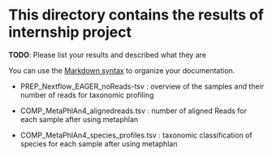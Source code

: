 # This directory contains the results of internship project

**TODO**: Please list your results and described what they are

You can use the [Markdown syntax](https://www.markdownguide.org/basic-syntax/)  to organize your documentation.


- PREP_Nextflow_EAGER_noReads-tsv : overview of the samples and their number of reads for taxonomic profiling

- COMP_MetaPhlAn4_alignedreads.tsv : number of aligned Reads for each sample after using metaphlan

- COMP_MetaPhlAn4_species_profiles.tsv : taxonomic classification of   species for each sample after using metaphlan